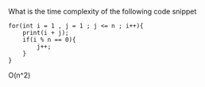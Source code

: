 What is the time complexity of the following code snippet

```
for(int i = 1 , j = 1 ; j <= n ; i++){
	print(i + j);
	if(i % n == 0){
		j++;
	}
}
```

O(n^2)
